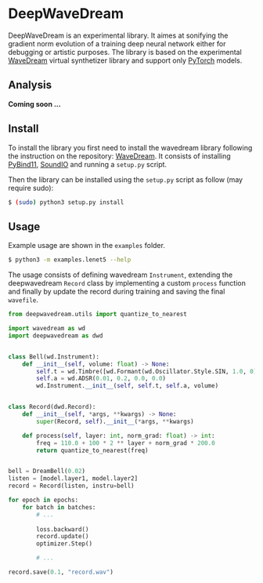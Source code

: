 # DeepWaveDream

DeepWaveDream is an experimental library. It aimes at sonifying the gradient norm evolution of a training deep neural network either for debugging or artistic purposes. The library is based on the experimental [WaveDream](https://github.com/yliess86/WaveDream) virtual synthetizer library and support only [PyTorch](https://pytorch.org/) models.

## Analysis

**Coming soon ...**

## Install

To install the library you first need to install the wavedream library following the instruction on the repository: [WaveDream](https://github.com/yliess86/WaveDream). It consists of installing [PyBind11](https://github.com/pybind/pybind11), [SoundIO](http://libsound.io/) and running a `setup.py` script.

Then the library can be installed using the `setup.py` script as follow (may require sudo):
```bash
$ (sudo) python3 setup.py install
```

## Usage

Example usage are shown in the `examples` folder.
```bash
$ python3 -m examples.lenet5 --help
```

The usage consists of defining wavedream `Instrument`, extending the deepwavedream `Record` class by implementing a custom `process` function and finally by update the record during training and saving the final `wavefile`.

```python
from deepwavedream.utils import quantize_to_nearest

import wavedream as wd
import deepwavedream as dwd


class Bell(wd.Instrument):    
    def __init__(self, volume: float) -> None:
        self.t = wd.Timbre([wd.Formant(wd.Oscillator.Style.SIN, 1.0, 0)])
        self.a = wd.ADSR(0.01, 0.2, 0.0, 0.0)
        wd.Instrument.__init__(self, self.t, self.a, volume)


class Record(dwd.Record):
    def __init__(self, *args, **kwargs) -> None:
        super(Record, self).__init__(*args, **kwargs)

    def process(self, layer: int, norm_grad: float) -> int:
        freq = 110.0 + 100 * 2 ** layer + norm_grad * 200.0
        return quantize_to_nearest(freq)


bell = DreamBell(0.02) 
listen = [model.layer1, model.layer2]
record = Record(listen, instru=bell)

for epoch in epochs:
    for batch in batches:
        # ...
        
        loss.backward()
        record.update()
        optimizer.Step()

        # ...

record.save(0.1, "record.wav")
```
